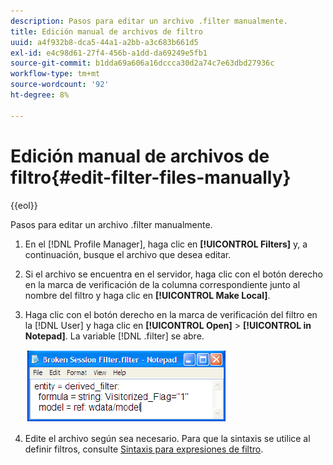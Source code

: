 ```yaml
---
description: Pasos para editar un archivo .filter manualmente.
title: Edición manual de archivos de filtro
uuid: a4f932b8-dca5-44a1-a2bb-a3c683b661d5
exl-id: e4c98d61-27f4-456b-a1dd-da69249e5fb1
source-git-commit: b1dda69a606a16dccca30d2a74c7e63dbd27936c
workflow-type: tm+mt
source-wordcount: '92'
ht-degree: 8%

---
```


# Edición manual de archivos de filtro{#edit-filter-files-manually}

{{eol}}

Pasos para editar un archivo .filter manualmente.

1. En el [!DNL Profile Manager], haga clic en **[!UICONTROL Filters]** y, a continuación, busque el archivo que desea editar.
1. Si el archivo se encuentra en el servidor, haga clic con el botón derecho en la marca de verificación de la columna correspondiente junto al nombre del filtro y haga clic en **[!UICONTROL Make Local]**.
1. Haga clic con el botón derecho en la marca de verificación del filtro en la [!DNL User] y haga clic en **[!UICONTROL Open]** > **[!UICONTROL in Notepad]**. La variable [!DNL .filter] se abre.

   ![](assets/filter_manualEdit.png)

1. Edite el archivo según sea necesario. Para que la sintaxis se utilice al definir filtros, consulte [Sintaxis para expresiones de filtro](../../../../home/c-get-started/c-qry-lang-syntx/c-syntx-fltr-exp.md#concept-72f2563f809747a2a3cff7ec72462a15).
